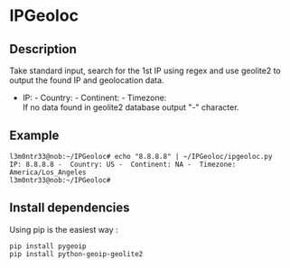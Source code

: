 # IPGeoloc

## Description  
Take standard input, search for the 1st IP using regex and use geolite2 to output the found IP and geolocation data.  
* IP: <IP> - Country: <country> - Continent: <continent> - Timezone: <timezone>  
If no data found in geolite2 database output "-" character.  
  
## Example  
```
l3m0ntr33@nob:~/IPGeoloc# echo "8.8.8.8" | ~/IPGeoloc/ipgeoloc.py  
IP: 8.8.8.8 -  Country: US -  Continent: NA -  Timezone: America/Los_Angeles  
l3m0ntr33@nob:~/IPGeoloc#  
```
## Install dependencies  
Using pip is the easiest way :  
```
pip install pygeoip  
pip install python-geoip-geolite2  
```
